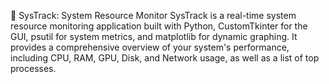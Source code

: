 🚀 SysTrack: System Resource Monitor
SysTrack is a real-time system resource monitoring application built with Python, CustomTkinter for the GUI, psutil for system metrics, and matplotlib for dynamic graphing. It provides a comprehensive overview of your system's performance, including CPU, RAM, GPU, Disk, and Network usage, as well as a list of top processes.
